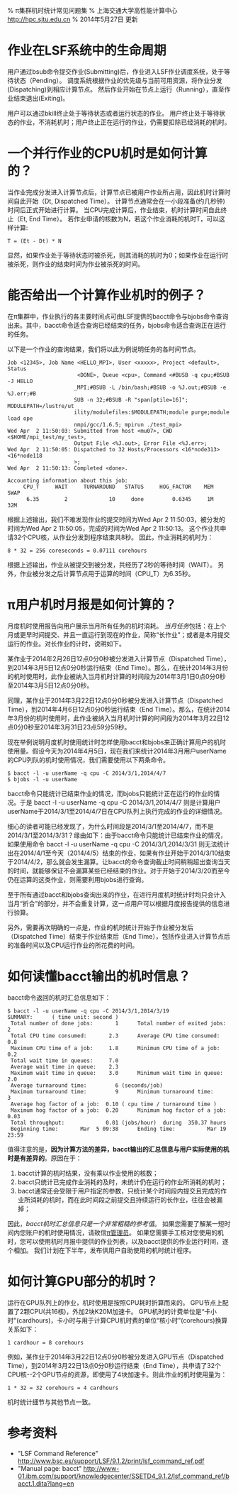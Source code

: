 % π集群机时统计常见问题集
% 上海交通大学高性能计算中心\
<http://hpc.sjtu.edu.cn>
% 2014年5月27日 更新

作业在LSF系统中的生命周期
=======

用户通过bsub命令提交作业(Submitting)后，作业进入LSF作业调度系统，处于等待状态（Pending）。
调度系统根据作业的优先级与当前可用资源，将作业分发(Dispatching)到相应计算节点。
然后作业开始在节点上运行（Running），直至作业结束退出(Exiting)。

用户可以通过bkill终止处于等待状态或者运行状态的作业。
用户终止处于等待状态的作业，不消耗机时；用户终止正在运行的作业，仍需要扣除已经消耗的机时。

一个并行作业的CPU机时是如何计算的？
=======

当作业完成分发进入计算节点后，计算节点已被用户作业所占用，因此机时计算时间自此开始（Dt, Dispatched Time）。
计算节点通常会在一小段准备(约几秒钟)时间后正式开始进行计算。
当CPU完成计算后，作业结束，机时计算时间自此终止（Et, End Time）。
若作业申请的核数为N，若这个作业消耗的机时T，可以这样计算:

	T = (Et - Dt) * N

显然，如果作业处于等待状态时被杀死，则其消耗的机时为0；如果作业在运行时被杀死，则作业的结束时间为作业被杀死的时间。

能否给出一个计算作业机时的例子？
=======

在π集群中，作业执行的各主要时间点可由LSF提供的bacct命令与bjobs命令查询出来。其中，bacct命令适合查询已经结束的任务，bjobs命令适合查询正在运行的任务。

以下是一个作业的查询结果，我们将以此为例说明任务的各时间节点。

	Job <12345>, Job Name <HELLO_MPI>, User <xxxxx>, Project <default>, Status
	                      <DONE>, Queue <cpu>, Command <#BUSB -q cpu;#BSUB -J HELLO
	                     _MPI;#BSUB -L /bin/bash;#BSUB -o %J.out;#BSUB -e %J.err;#B
	                     SUB -n 32;#BSUB -R "span[ptile=16]"; MODULEPATH=/lustre/ut
	                     ility/modulefiles:$MODULEPATH;module purge;module load ope
	                     nmpi/gcc/1.6.5; mpirun ./test_mpi>
	Wed Apr  2 11:50:03: Submitted from host <mu07>, CWD <$HOME/mpi_test/my_test>,
	                     Output File <%J.out>, Error File <%J.err>;
	Wed Apr  2 11:50:05: Dispatched to 32 Hosts/Processors <16*node313> <16*node118
	                     >;
	Wed Apr  2 11:50:13: Completed <done>.
	
	Accounting information about this job:
	     CPU_T     WAIT     TURNAROUND   STATUS     HOG_FACTOR    MEM    SWAP
	      6.35        2             10     done         0.6345     1M     32M

根据上述输出，我们不难发现作业的提交时间为Wed Apr  2 11:50:03，被分发的时间为Wed Apr  2 11:50:05，完成的时间为Wed Apr 2 11:50:13。
这个作业共申请32个CPU核，从作业分发到程序结束共8秒。
因此，作业消耗的机时为：

	8 * 32 = 256 coreseconds = 0.07111 corehours

根据上述输出，作业从被提交到被分发，共经历了2秒的等待时间（WAIT）。
另外，作业被分发之后计算节点用于运算的时间（CPU_T）为6.35秒。

π用户机时月报是如何计算的？
=======

月度机时使用报告向用户展示当月所有任务的机时消耗。
*当月任务*包括：在上个月或更早时间提交、并且一直运行到现在的作业，简称“长作业”；或者是本月提交运行的作业。对长作业的计时，说明如下。

某作业于2014年2月26日12点0分0秒被分发进入计算节点（Dispatched Time），到2014年3月5日12点0分0秒运行结束（End Time）。那么，在统计2014年3月份的机时使用时，此作业被纳入当月机时计算的时间段为2014年3月1日0点0分0秒至2014年3月5日12点0分0秒。

同理，某作业于2014年3月22日12点0分0秒被分发进入计算节点（Dispatched Time），到2014年4月6日12点0分0秒运行结束（End Time）。那么，在统计2014年3月份的机时使用时，此作业被纳入当月机时计算的时间段为2014年3月22日12点0分0秒至2014年3月31日23点59分59秒。

现在举例说明月度机时使用统计时怎样使用bacct和bjobs来正确计算用户的机时使用量。假设今天为2014年4月5日，现在我们来统计2014年3月用户userName的CPU列队的机时使用情况，我们需要使用以下两条命令。

	$ bacct -l -u userName -q cpu -C 2014/3/1,2014/4/7
	$ bjobs -l -u userName

bacct命令只能统计已结束作业的情况，而bjobs只能统计正在运行的作业的情况。于是 bacct -l -u userName -q cpu -C 2014/3/1,2014/4/7 则是计算用户userName于2014/3/1至2014/4/7日在CPU队列上执行完成的作业的详细情况。

细心的读者可能已经发现了，为什么时间段是2014/3/1至2014/4/7，而不是2014/3/1至2014/3/31？缘由如下：由于bacct命令只能统计已结束作业的情况，如果使用命令 bacct -l -u userName -q cpu -C 2014/3/1,2014/3/31 则无法统计出在2014/4/1至今天（2014/4/5）结束的作业，如果有作业开始于2014/3/10结束于2014/4/2，那么就会发生漏算。让bacct的命令查询截止时间稍稍超出查询当天的时间，就能够保证不会漏算某些已经结束的作业。对于开始于2014/3/20而至今仍在运算的这类作业，则需要利用bjobs进行查询。

至于所有通过bacct和bjobs查询出来的作业，在进行月度机时统计时均只会计入当月“折合”的部分，并不会重复计算，这一点用户可以根据月度报告提供的信息进行验算。

另外，需要再次明确的一点是，作业的机时统计开始于作业被分发后（Dispatched Time）结束于作业结束后（End Time），包括作业进入计算节点后的准备时间以及CPU运行作业的所花费的时间。

如何读懂bacct输出的机时信息？
=======

bacct命令返回的机时汇总信息如下：

	$ bacct -l -u userName -q cpu -C 2014/3/1,2014/3/19
	SUMMARY:      ( time unit: second )
	 Total number of done jobs:       1      Total number of exited jobs:     2
	 Total CPU time consumed:       2.3      Average CPU time consumed:     0.8
	 Maximum CPU time of a job:     1.8      Minimum CPU time of a job:     0.2
	 Total wait time in queues:     7.0
	 Average wait time in queue:    2.3
	 Maximum wait time in queue:    3.0      Minimum wait time in queue:    2.0
	 Average turnaround time:         6 (seconds/job)
	 Maximum turnaround time:         9      Minimum turnaround time:         3
	 Average hog factor of a job:  0.10 ( cpu time / turnaround time )
	 Maximum hog factor of a job:  0.20      Minimum hog factor of a job:  0.03
	 Total throughput:             0.01 (jobs/hour)  during  350.37 hours
	 Beginning time:       Mar  5 09:38      Ending time:          Mar 19 23:59

值得注意的是，**因为计算方法的差异，bacct输出的汇总信息与用户实际使用的机时是有差异的**。原因在于：

1. bacct计算的机时结果，没有乘以作业使用的核数；
2. bacct只统计已完成作业消耗的及时，未统计仍在运行的作业所消耗的机时；
3. bacct通常还会受限于用户指定的参数，只统计某个时间段内提交且完成的作业所消耗的机时，而在此时间段之前提交且持续运行的长作业，往往会被漏掉；

因此，*bacct机时汇总信息只是一个非常粗糙的参考值*。
如果您需要了解某一短时间内您账户的机时使用情况，请致信[π管理员](mailto:sjtuhpc-sysadmin@googlegroups.com)。
如果您需要手工核对您使用的机时，您可以使用机时月报中提供的作业列表，以及bacct提供的作业运行时间，逐个相加。
我们计划在下半年，发布供用户自助使用的机时统计程序。

如何计算GPU部分的机时？
=======

运行在GPU队列上的作业，机时使用是按照CPU耗时折算而来的。
GPU节点上配置了2颗CPU(共16核)，外加2块K20M加速卡。
GPU机时的计费单位是“卡小时”(cardhours)，卡小时与用于计算CPU机时费的单位“核小时”(corehours)换算关系如下：

	1 cardhour = 8 corehours

例如，某作业于2014年3月22日12点0分0秒被分发进入GPU节点（Dispatched Time），到2014年3月22日13点0分0秒运行结束（End Time），共申请了32个CPU核--2个GPU节点的资源，即使用了4块加速卡。则此作业的机时使用量为： 

	1 * 32 = 32 corehours = 4 cardhours
	
机时统计细节与其他节点一致。

参考资料
======
* "LSF Command Reference" <http://www.bsc.es/support/LSF/9.1.2/print/lsf_command_ref.pdf>
* "Manual page: bacct" <http://www-01.ibm.com/support/knowledgecenter/SSETD4_9.1.2/lsf_command_ref/bacct.1.dita?lang=en>

